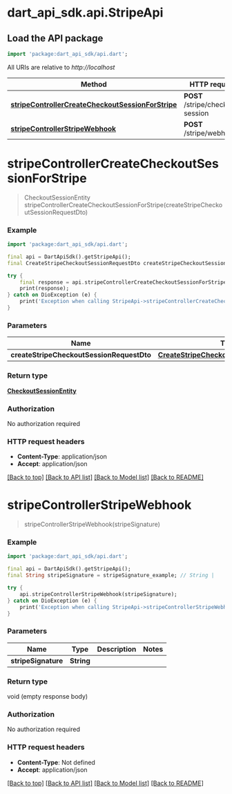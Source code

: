 # dart_api_sdk.api.StripeApi

## Load the API package
```dart
import 'package:dart_api_sdk/api.dart';
```

All URIs are relative to *http://localhost*

Method | HTTP request | Description
------------- | ------------- | -------------
[**stripeControllerCreateCheckoutSessionForStripe**](StripeApi.md#stripecontrollercreatecheckoutsessionforstripe) | **POST** /stripe/checkout-session | 
[**stripeControllerStripeWebhook**](StripeApi.md#stripecontrollerstripewebhook) | **POST** /stripe/webhook | 


# **stripeControllerCreateCheckoutSessionForStripe**
> CheckoutSessionEntity stripeControllerCreateCheckoutSessionForStripe(createStripeCheckoutSessionRequestDto)



### Example
```dart
import 'package:dart_api_sdk/api.dart';

final api = DartApiSdk().getStripeApi();
final CreateStripeCheckoutSessionRequestDto createStripeCheckoutSessionRequestDto = ; // CreateStripeCheckoutSessionRequestDto | 

try {
    final response = api.stripeControllerCreateCheckoutSessionForStripe(createStripeCheckoutSessionRequestDto);
    print(response);
} catch on DioException (e) {
    print('Exception when calling StripeApi->stripeControllerCreateCheckoutSessionForStripe: $e\n');
}
```

### Parameters

Name | Type | Description  | Notes
------------- | ------------- | ------------- | -------------
 **createStripeCheckoutSessionRequestDto** | [**CreateStripeCheckoutSessionRequestDto**](CreateStripeCheckoutSessionRequestDto.md)|  | 

### Return type

[**CheckoutSessionEntity**](CheckoutSessionEntity.md)

### Authorization

No authorization required

### HTTP request headers

 - **Content-Type**: application/json
 - **Accept**: application/json

[[Back to top]](#) [[Back to API list]](../README.md#documentation-for-api-endpoints) [[Back to Model list]](../README.md#documentation-for-models) [[Back to README]](../README.md)

# **stripeControllerStripeWebhook**
> stripeControllerStripeWebhook(stripeSignature)



### Example
```dart
import 'package:dart_api_sdk/api.dart';

final api = DartApiSdk().getStripeApi();
final String stripeSignature = stripeSignature_example; // String | 

try {
    api.stripeControllerStripeWebhook(stripeSignature);
} catch on DioException (e) {
    print('Exception when calling StripeApi->stripeControllerStripeWebhook: $e\n');
}
```

### Parameters

Name | Type | Description  | Notes
------------- | ------------- | ------------- | -------------
 **stripeSignature** | **String**|  | 

### Return type

void (empty response body)

### Authorization

No authorization required

### HTTP request headers

 - **Content-Type**: Not defined
 - **Accept**: application/json

[[Back to top]](#) [[Back to API list]](../README.md#documentation-for-api-endpoints) [[Back to Model list]](../README.md#documentation-for-models) [[Back to README]](../README.md)

